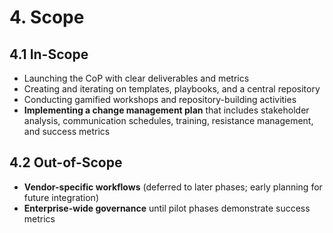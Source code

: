 # 4. Scope

## 4.1 In-Scope
- Launching the CoP with clear deliverables and metrics
- Creating and iterating on templates, playbooks, and a central repository
- Conducting gamified workshops and repository-building activities
- **Implementing a change management plan** that includes stakeholder analysis, communication schedules, training, resistance management, and success metrics

## 4.2 Out-of-Scope
- **Vendor-specific workflows** (deferred to later phases; early planning for future integration)
- **Enterprise-wide governance** until pilot phases demonstrate success metrics

